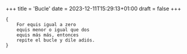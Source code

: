 +++
title = 'Bucle'
date = 2023-12-11T15:29:13+01:00
draft = false
+++

	{
		For equis igual a zero
		equis menor o igual que dos
		equis más más, entonces
		repite el bucle y dile adiós.
	}
